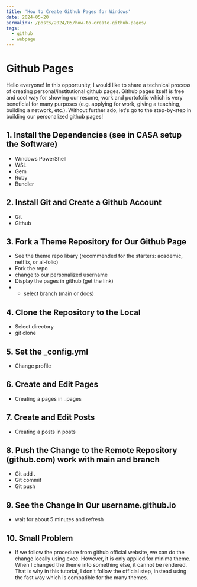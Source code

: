 ```yaml
---
title: 'How to Create Github Pages for Windows'
date: 2024-05-20
permalink: /posts/2024/05/how-to-create-github-pages/
tags:
  - github
  - webpage
---
```


# Github Pages

Hello everyone! In this opportunity, I would like to share a technical process of creating personal/institutional github pages. Github pages itself is free and cool way for showing our resume, work and portofolio which is very beneficial for many purposes (e.g. applying for work, giving a teaching, building a network, etc.). Without further ado, let's go to the step-by-step in building our personalized github pages!

## 1. Install the Dependencies (see in CASA setup the Software)

- Windows PowerShell
- WSL
- Gem
- Ruby
- Bundler

## 2. Install Git and Create a Github Account

- Git
- Github

## 3. Fork a Theme Repository for Our Github Page

- See the theme repo libary (recommended for the starters: academic, netflix, or al-folio)
- Fork the repo
- change to our personalized username
- Display the pages in github (get the link)
- - select branch (main or docs)

## 4. Clone the Repository to the Local

- Select directory
- git clone

## 5. Set the _config.yml

- Change profile

## 6. Create and Edit Pages

- Creating a pages in _pages

## 7. Create and Edit Posts

- Creating a posts in posts

## 8. Push the Change to the Remote Repository (github.com) work with main and branch

- Git add .
- Git commit
- Git push

## 9. See the Change in Our username.github.io

- wait for about 5 minutes and refresh

## 10. Small Problem

- If we follow the procedure from github official website, we can do the change locally using exec. However, it is only applied for minima theme. When I changed the theme into something else, it cannot be rendered. That is why in this tutorial, I don't follow the official step, instead using the fast way which is compatible for the many themes.
